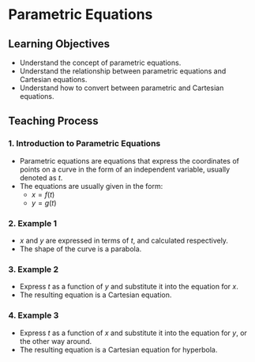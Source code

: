 # **Parametric Equations**

## Learning Objectives

- Understand the concept of parametric equations.
- Understand the relationship between parametric equations and Cartesian equations.
- Understand how to convert between parametric and Cartesian equations.

## Teaching Process

### 1. Introduction to Parametric Equations

- Parametric equations are equations that express the coordinates of points on a curve in the form of an independent variable, usually denoted as $t$.
- The equations are usually given in the form:
  - $x = f(t)$
  - $y = g(t)$

### 2. Example 1

- $x$ and $y$ are expressed in terms of $t$, and calculated respectively.
- The shape of the curve is a parabola.

### 3. Example 2

- Express $t$ as a function of $y$ and substitute it into the equation for $x$.
- The resulting equation is a Cartesian equation.

### 4. Example 3

- Express $t$ as a function of $x$ and substitute it into the equation for $y$, or the other way around.
- The resulting equation is a Cartesian equation for hyperbola.
